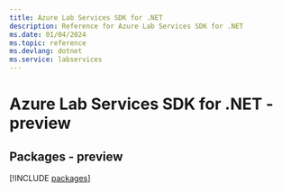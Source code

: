 ```yaml
---
title: Azure Lab Services SDK for .NET
description: Reference for Azure Lab Services SDK for .NET
ms.date: 01/04/2024
ms.topic: reference
ms.devlang: dotnet
ms.service: labservices
---
```

# Azure Lab Services SDK for .NET - preview
## Packages - preview
[!INCLUDE [packages](lab-services-index.md)]